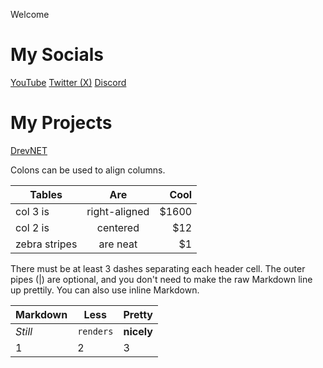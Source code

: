 Welcome

My Socials
======

[YouTube](https://www.youtube.com/@xdrev)
[Twitter (X)](https://www.twitter.com/@drevilyoutube)
[Discord](https://www.dsc.gg/drevcorp)

My Projects
======

[DrevNET](https://loldrev.github.io/DrevNET/)

Colons can be used to align columns.

| Tables        | Are           | Cool  |
| ------------- |:-------------:| -----:|
| col 3 is      | right-aligned | $1600 |
| col 2 is      | centered      |   $12 |
| zebra stripes | are neat      |    $1 |

There must be at least 3 dashes separating each header cell.
The outer pipes (|) are optional, and you don't need to make the 
raw Markdown line up prettily. You can also use inline Markdown.

Markdown | Less | Pretty
--- | --- | ---
*Still* | `renders` | **nicely**
1 | 2 | 3
